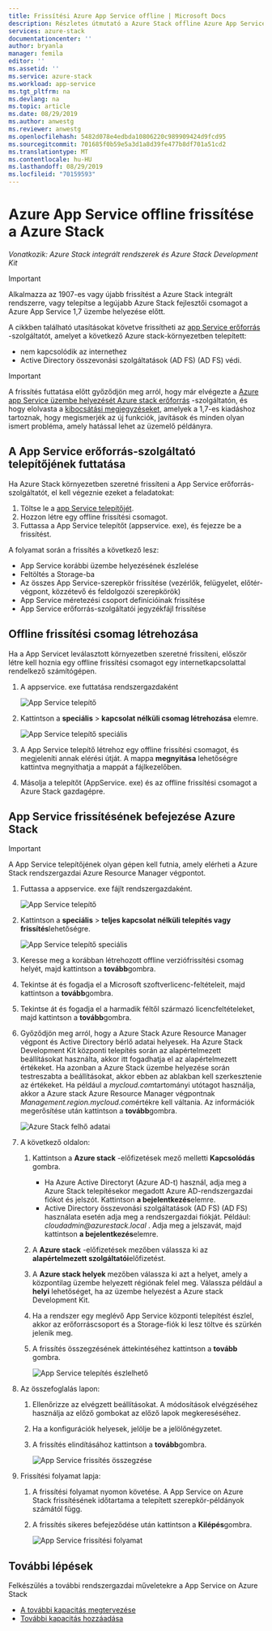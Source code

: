 ```yaml
---
title: Frissítési Azure App Service offline | Microsoft Docs
description: Részletes útmutató a Azure Stack offline Azure App Service frissítéséhez
services: azure-stack
documentationcenter: ''
author: bryanla
manager: femila
editor: ''
ms.assetid: ''
ms.service: azure-stack
ms.workload: app-service
ms.tgt_pltfrm: na
ms.devlang: na
ms.topic: article
ms.date: 08/29/2019
ms.author: anwestg
ms.reviewer: anwestg
ms.openlocfilehash: 5482d078e4edbda10806220c989909424d9fcd95
ms.sourcegitcommit: 701685f0b59e5a3d1a8d39fe477b8df701a51cd2
ms.translationtype: MT
ms.contentlocale: hu-HU
ms.lasthandoff: 08/29/2019
ms.locfileid: "70159593"
---
```

# <a name="offline-update-of-azure-app-service-on-azure-stack"></a>Azure App Service offline frissítése a Azure Stack

*Vonatkozik: Azure Stack integrált rendszerek és Azure Stack Development Kit*

> [!IMPORTANT]
> Alkalmazza az 1907-es vagy újabb frissítést a Azure Stack integrált rendszerre, vagy telepítse a legújabb Azure Stack fejlesztői csomagot a Azure App Service 1,7 üzembe helyezése előtt.

A cikkben található utasításokat követve frissítheti az [app Service erőforrás](azure-stack-app-service-overview.md) -szolgáltatót, amelyet a következő Azure stack-környezetben telepített:

* nem kapcsolódik az internethez
* Active Directory összevonási szolgáltatások (AD FS) (AD FS) védi.

> [!IMPORTANT]
> A frissítés futtatása előtt győződjön meg arról, hogy már elvégezte a [Azure app Service üzembe helyezését Azure stack erőforrás](azure-stack-app-service-deploy-offline.md) -szolgáltatón, és hogy elolvasta a [kibocsátási megjegyzéseket](azure-stack-app-service-release-notes-update-seven.md), amelyek a 1,7-es kiadáshoz tartoznak, hogy megismerjék az új funkciók, javítások és minden olyan ismert probléma, amely hatással lehet az üzemelő példányra.

## <a name="run-the-app-service-resource-provider-installer"></a>A App Service erőforrás-szolgáltató telepítőjének futtatása

Ha Azure Stack környezetben szeretné frissíteni a App Service erőforrás-szolgáltatót, el kell végeznie ezeket a feladatokat:

1. Töltse le a [app Service telepítőjét](https://aka.ms/appsvcupdate7installer).
2. Hozzon létre egy offline frissítési csomagot.
3. Futtassa a App Service telepítőt (appservice. exe), és fejezze be a frissítést.

A folyamat során a frissítés a következő lesz:

* App Service korábbi üzembe helyezésének észlelése
* Feltöltés a Storage-ba
* Az összes App Service-szerepkör frissítése (vezérlők, felügyelet, előtér-végpont, közzétevő és feldolgozói szerepkörök)
* App Service méretezési csoport definícióinak frissítése
* App Service erőforrás-szolgáltatói jegyzékfájl frissítése

## <a name="create-an-offline-upgrade-package"></a>Offline frissítési csomag létrehozása

Ha a App Servicet leválasztott környezetben szeretné frissíteni, először létre kell hoznia egy offline frissítési csomagot egy internetkapcsolattal rendelkező számítógépen.

1. A appservice. exe futtatása rendszergazdaként

    ![App Service telepítő][1]

2. Kattintson a **speciális** > **kapcsolat nélküli csomag létrehozása** elemre.

    ![App Service telepítő speciális][2]

3. A App Service telepítő létrehoz egy offline frissítési csomagot, és megjeleníti annak elérési útját.  A mappa **megnyitása** lehetőségre kattintva megnyithatja a mappát a fájlkezelőben.

4. Másolja a telepítőt (AppService. exe) és az offline frissítési csomagot a Azure Stack gazdagépre.

## <a name="complete-the-upgrade-of-app-service-on-azure-stack"></a>App Service frissítésének befejezése Azure Stack

> [!IMPORTANT]
> A App Service telepítőjének olyan gépen kell futnia, amely elérheti a Azure Stack rendszergazdai Azure Resource Manager végpontot.
>
>

1. Futtassa a appservice. exe fájlt rendszergazdaként.

    ![App Service telepítő][1]

2. Kattintson a **speciális** > **teljes kapcsolat nélküli telepítés vagy frissítés**lehetőségre.

    ![App Service telepítő speciális][2]

3. Keresse meg a korábban létrehozott offline verziófrissítési csomag helyét, majd kattintson a **tovább**gombra.

4. Tekintse át és fogadja el a Microsoft szoftverlicenc-feltételeit, majd kattintson a **tovább**gombra.

5. Tekintse át és fogadja el a harmadik féltől származó licencfeltételeket, majd kattintson a **tovább**gombra.

6. Győződjön meg arról, hogy a Azure Stack Azure Resource Manager végpont és Active Directory bérlő adatai helyesek. Ha Azure Stack Development Kit központi telepítés során az alapértelmezett beállításokat használta, akkor itt fogadhatja el az alapértelmezett értékeket. Ha azonban a Azure Stack üzembe helyezése során testreszabta a beállításokat, akkor ebben az ablakban kell szerkesztenie az értékeket. Ha például a *mycloud.com*tartományi utótagot használja, akkor a Azure stack Azure Resource Manager végpontnak *Management.region.mycloud.com*értékre kell váltania. Az információk megerősítése után kattintson a **tovább**gombra.

    ![Azure Stack felhő adatai][3]

7. A következő oldalon:

   1. Kattintson a **Azure stack** -előfizetések mező melletti **Kapcsolódás** gombra.
      * Ha Azure Active Directoryt (Azure AD-t) használ, adja meg a Azure Stack telepítésekor megadott Azure AD-rendszergazdai fiókot és jelszót. Kattintson **a bejelentkezés**elemre.
      * Active Directory összevonási szolgáltatások (AD FS) (AD FS) használata esetén adja meg a rendszergazdai fiókját. Például: _cloudadmin@azurestack.local_ . Adja meg a jelszavát, majd kattintson **a bejelentkezés**elemre.
   2. A **Azure stack** -előfizetések mezőben válassza ki az **alapértelmezett szolgáltatói**előfizetést.
   3. A **Azure stack helyek** mezőben válassza ki azt a helyet, amely a központilag üzembe helyezett régiónak felel meg. Válassza például a **helyi** lehetőséget, ha az üzembe helyezést a Azure stack Development Kit.
   4. Ha a rendszer egy meglévő App Service központi telepítést észlel, akkor az erőforráscsoport és a Storage-fiók ki lesz töltve és szürkén jelenik meg.
   5. A frissítés összegzésének áttekintéséhez kattintson a **tovább** gombra.

      ![App Service telepítés észlelhető][4]

8. Az összefoglalás lapon:
   1. Ellenőrizze az elvégzett beállításokat. A módosítások elvégzéséhez használja az előző gombokat az előző lapok megkereséséhez.
   2. Ha a konfigurációk helyesek, jelölje be a jelölőnégyzetet.
   3. A frissítés elindításához kattintson a **tovább**gombra.

       ![App Service frissítés összegzése][5]

9. Frissítési folyamat lapja:
    1. A frissítési folyamat nyomon követése. A App Service on Azure Stack frissítésének időtartama a telepített szerepkör-példányok számától függ.
    2. A frissítés sikeres befejeződése után kattintson a **Kilépés**gombra.

        ![App Service frissítési folyamat][6]

<!--Image references-->
[1]: ./media/azure-stack-app-service-update-offline/app-service-exe.png
[2]: ./media/azure-stack-app-service-update-offline/app-service-exe-advanced.png
[3]: ./media/azure-stack-app-service-update-offline/app-service-azure-resource-manager-endpoints.png
[4]: ./media/azure-stack-app-service-update-offline/app-service-installation-detected.png
[5]: ./media/azure-stack-app-service-update-offline/app-service-upgrade-summary.png
[6]: ./media/azure-stack-app-service-update-offline/app-service-upgrade-complete.png

## <a name="next-steps"></a>További lépések

Felkészülés a további rendszergazdai műveletekre a App Service on Azure Stack

* [A további kapacitás megtervezése](azure-stack-app-service-capacity-planning.md)
* [További kapacitás hozzáadása](azure-stack-app-service-add-worker-roles.md)
